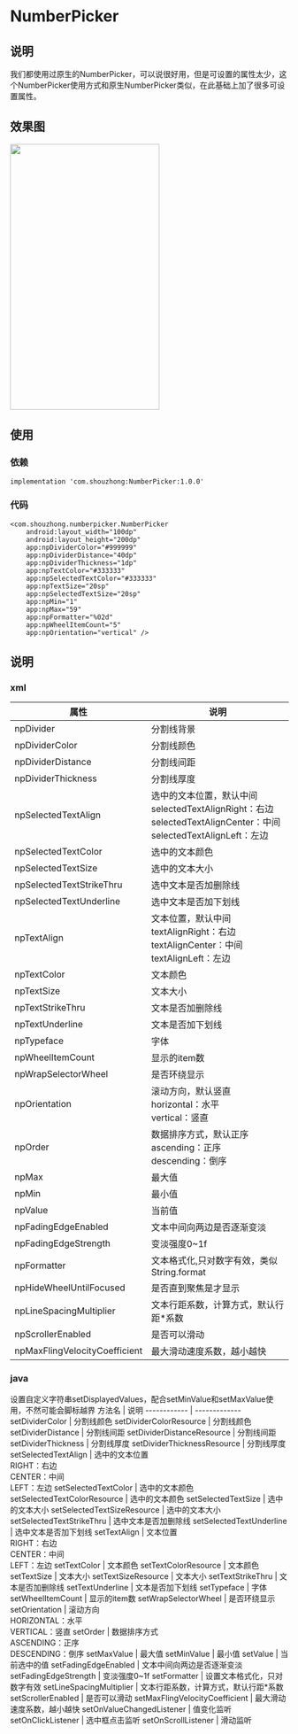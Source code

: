 # NumberPicker
## 说明
我们都使用过原生的NumberPicker，可以说很好用，但是可设置的属性太少，这个NumberPicker使用方式和原生NumberPicker类似，在此基础上加了很多可设置属性。
## 效果图

<img width="270" height="480" src="https://github.com/shouzhong/NumberPicker/blob/master/Screenshots/1.jpg"/>

## 使用
### 依赖
```
implementation 'com.shouzhong:NumberPicker:1.0.0'
```
### 代码
```
<com.shouzhong.numberpicker.NumberPicker
    android:layout_width="100dp"
    android:layout_height="200dp"
    app:npDividerColor="#999999"
    app:npDividerDistance="40dp"
    app:npDividerThickness="1dp"
    app:npTextColor="#333333"
    app:npSelectedTextColor="#333333"
    app:npTextSize="20sp"
    app:npSelectedTextSize="20sp"
    app:npMin="1"
    app:npMax="59"
    app:npFormatter="%02d"
    app:npWheelItemCount="5"
    app:npOrientation="vertical" />
```
## 说明
### xml
属性 | 说明
------------ | -------------
npDivider | 分割线背景
npDividerColor | 分割线颜色
npDividerDistance | 分割线间距
npDividerThickness | 分割线厚度
npSelectedTextAlign | 选中的文本位置，默认中间</br>selectedTextAlignRight：右边</br>selectedTextAlignCenter：中间</br>selectedTextAlignLeft：左边
npSelectedTextColor | 选中的文本颜色
npSelectedTextSize | 选中的文本大小
npSelectedTextStrikeThru | 选中文本是否加删除线
npSelectedTextUnderline | 选中文本是否加下划线
npTextAlign | 文本位置，默认中间</br>textAlignRight：右边</br>textAlignCenter：中间</br>textAlignLeft：左边
npTextColor| 文本颜色
npTextSize | 文本大小
npTextStrikeThru | 文本是否加删除线
npTextUnderline | 文本是否加下划线
npTypeface | 字体
npWheelItemCount | 显示的item数
npWrapSelectorWheel | 是否环绕显示
npOrientation | 滚动方向，默认竖直</br>horizontal：水平</br>vertical：竖直
npOrder | 数据排序方式，默认正序</br>ascending：正序</br>descending：倒序
npMax | 最大值
npMin | 最小值
npValue | 当前值
npFadingEdgeEnabled | 文本中间向两边是否逐渐变淡
npFadingEdgeStrength | 变淡强度0~1f
npFormatter | 文本格式化,只对数字有效，类似String.format
npHideWheelUntilFocused | 是否直到聚焦是才显示
npLineSpacingMultiplier | 文本行距系数，计算方式，默认行距*系数
npScrollerEnabled | 是否可以滑动
npMaxFlingVelocityCoefficient | 最大滑动速度系数，越小越快

### java
设置自定义字符串setDisplayedValues，配合setMinValue和setMaxValue使用，不然可能会脚标越界
方法名 | 说明
------------ | -------------
setDividerColor | 分割线颜色
setDividerColorResource | 分割线颜色
setDividerDistance | 分割线间距
setDividerDistanceResource | 分割线间距
setDividerThickness | 分割线厚度
setDividerThicknessResource | 分割线厚度
setSelectedTextAlign | 选中的文本位置</br>RIGHT：右边</br>CENTER：中间</br>LEFT：左边
setSelectedTextColor | 选中的文本颜色
setSelectedTextColorResource | 选中的文本颜色
setSelectedTextSize | 选中的文本大小
setSelectedTextSizeResource | 选中的文本大小
setSelectedTextStrikeThru | 选中文本是否加删除线
setSelectedTextUnderline | 选中文本是否加下划线
setTextAlign | 文本位置</br>RIGHT：右边</br>CENTER：中间</br>LEFT：左边
setTextColor | 文本颜色
setTextColorResource | 文本颜色
setTextSize | 文本大小
setTextSizeResource | 文本大小
setTextStrikeThru | 文本是否加删除线
setTextUnderline | 文本是否加下划线
setTypeface | 字体
setWheelItemCount | 显示的item数
setWrapSelectorWheel | 是否环绕显示
setOrientation | 滚动方向</br>HORIZONTAL：水平</br>VERTICAL：竖直
setOrder | 数据排序方式</br>ASCENDING：正序</br>DESCENDING：倒序
setMaxValue | 最大值
setMinValue | 最小值
setValue | 当前选中的值
setFadingEdgeEnabled | 文本中间向两边是否逐渐变淡
setFadingEdgeStrength | 变淡强度0~1f
setFormatter | 设置文本格式化，只对数字有效
setLineSpacingMultiplier | 文本行距系数，计算方式，默认行距*系数
setScrollerEnabled | 是否可以滑动
setMaxFlingVelocityCoefficient | 最大滑动速度系数，越小越快
setOnValueChangedListener | 值变化监听
setOnClickListener | 选中框点击监听
setOnScrollListener | 滑动监听